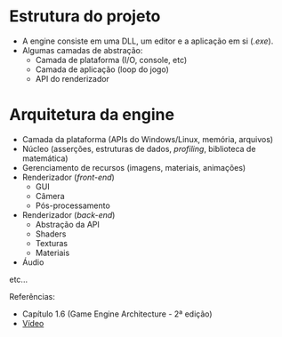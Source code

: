 # Estrutura do projeto

- A engine consiste em uma DLL, um editor e a aplicação em si (_.exe_).
- Algumas camadas de abstração:
  - Camada de plataforma (I/O, console, etc)
  - Camada de aplicação (loop do jogo)
  - API do renderizador

# Arquitetura da engine

- Camada da plataforma (APIs do Windows/Linux, memória, arquivos)
- Núcleo (asserções, estruturas de dados, _profiling_, biblioteca de matemática)
- Gerenciamento de recursos (imagens, materiais, animações)
- Renderizador (_front-end_)
  - GUI
  - Câmera
  - Pós-processamento
- Renderizador (_back-end_)
  - Abstração da API
  - Shaders
  - Texturas
  - Materiais
- Áudio

etc...

Referências:

- Capítulo 1.6 (Game Engine Architecture - 2ª edição)
- [Vídeo](https://www.youtube.com/watch?v=teg23SJlyl8&list=PLv8Ddw9K0JPg1BEO-RS-0MYs423cvLVtj&index=2)
